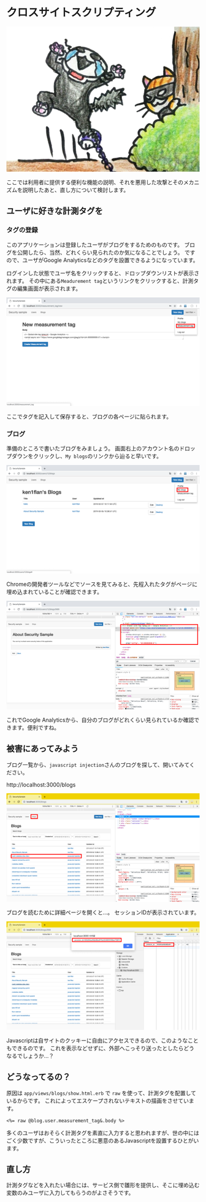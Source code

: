 # クロスサイトスクリプティング

![くひひ、かかったニャ…](../images/1_07_xss/trap.png)

ここでは利用者に提供する便利な機能の説明、それを悪用した攻撃とそのメカニズムを説明したあと、直し方について検討します。

## ユーザに好きな計測タグを

### タグの登録
このアプリケーションは登録したユーザがブログをするためのものです。
ブログを公開したら、当然、どれくらい見られたのか気になることでしょう。
ですので、ユーザがGoogle Analyticsなどのタグを設置できるようになっています。

ログインした状態でユーザ名をクリックすると、ドロップダウンリストが表示されます。
その中にある`Meadurement tag`というリンクをクリックすると、計測タグの編集画面が表示されます。

![計測タグ編集](../images/1_07_xss/meadurement_tag.png)

ここでタグを記入して保存すると、ブログの各ページに貼られます。

### ブログ
準備のところで書いたブログをみましょう。
画面右上のアカウント名のドロップダウンをクリックし、`My blogs`のリンクから辿ると早いです。

![My blogsから辿ると早い](../images/1_07_xss/my_blog.png)

Chromeの開発者ツールなどでソースを見てみると、先程入れたタグがページに埋め込まれていることが確認できます。

![My blogsから辿ると早い](../images/1_07_xss/displayed_tag.png)

これでGoogle Analyticsから、自分のブログがどれくらい見られているか確認できます。便利ですね。

## 被害にあってみよう

ブログ一覧から、`javascript injection`さんのブログを探して、開いてみてください。

http://localhost:3000/blogs

![ブログ一覧](../images/1_07_xss/blogs.png)

ブログを読むために詳細ページを開くと…。
セッションIDが表示されています。

![セッションIDが表示されてる！](../images/1_07_xss/displayed_session_id.png)

Javascriptは自サイトのクッキーに自由にアクセスできるので、このようなこともできるのです。
これを表示などせずに、外部へこっそり送ったとしたらどうなるでしょうか…？

## どうなってるの？

原因は `app/views/blogs/show.html.erb` で `raw` を使って、計測タグを配置しているからです。
これによってエスケープされないテキストの描画をさせています。

```erb
<%= raw @blog.user.measurement_tag&.body %>
```

多くのユーザはおそらく計測タグを素直に入力すると思われますが、世の中にはごく少数ですが、こういったところに悪意のあるJavascriptを設置するひとがいます。


## 直し方
計測タグなどを入れたい場合には、サービス側で雛形を提供し、そこに埋め込む変数のみユーザに入力してもらうのがよさそうです。
